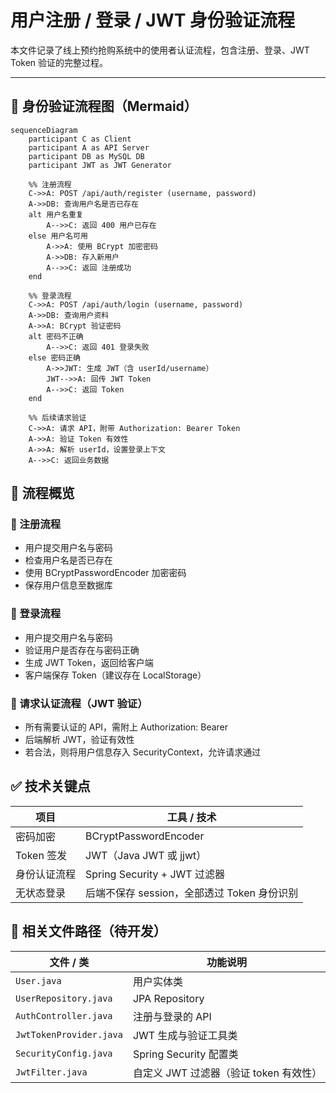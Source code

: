 # 用户注册 / 登录 / JWT 身份验证流程

本文件记录了线上预约抢购系统中的使用者认证流程，包含注册、登录、JWT Token 验证的完整过程。

---

## 🔐 身份验证流程图（Mermaid）
```mermaid
sequenceDiagram
    participant C as Client
    participant A as API Server
    participant DB as MySQL DB
    participant JWT as JWT Generator

    %% 注册流程
    C->>A: POST /api/auth/register (username, password)
    A->>DB: 查询用户名是否已存在
    alt 用户名重复
        A-->>C: 返回 400 用户已存在
    else 用户名可用
        A->>A: 使用 BCrypt 加密密码
        A->>DB: 存入新用户
        A-->>C: 返回 注册成功
    end

    %% 登录流程
    C->>A: POST /api/auth/login (username, password)
    A->>DB: 查询用户资料
    A->>A: BCrypt 验证密码
    alt 密码不正确
        A-->>C: 返回 401 登录失败
    else 密码正确
        A->>JWT: 生成 JWT（含 userId/username）
        JWT-->>A: 回传 JWT Token
        A-->>C: 返回 Token
    end

    %% 后续请求验证
    C->>A: 请求 API，附带 Authorization: Bearer Token
    A->>A: 验证 Token 有效性
    A->>A: 解析 userId，设置登录上下文
    A-->>C: 返回业务数据
```

## 🧩 流程概览

### 📌 注册流程
- 用户提交用户名与密码
- 检查用户名是否已存在
- 使用 BCryptPasswordEncoder 加密密码
- 保存用户信息至数据库

### 📌 登录流程
- 用户提交用户名与密码
- 验证用户是否存在与密码正确
- 生成 JWT Token，返回给客户端
- 客户端保存 Token（建议存在 LocalStorage）

### 📌 请求认证流程（JWT 验证）
- 所有需要认证的 API，需附上 Authorization: Bearer <token>
- 后端解析 JWT，验证有效性
- 若合法，则将用户信息存入 SecurityContext，允许请求通过

## ✅ 技术关键点

| 项目 | 工具 / 技术 |
|------|--------------|
| 密码加密 | BCryptPasswordEncoder |
| Token 签发 | JWT（Java JWT 或 jjwt） |
| 身份认证流程 | Spring Security + JWT 过滤器 |
| 无状态登录 | 后端不保存 session，全部透过 Token 身份识别 |

## 📁 相关文件路径（待开发）

| 文件 / 类 | 功能说明 |
|-----------|-----------|
| `User.java` | 用户实体类 |
| `UserRepository.java` | JPA Repository |
| `AuthController.java` | 注册与登录的 API |
| `JwtTokenProvider.java` | JWT 生成与验证工具类 |
| `SecurityConfig.java` | Spring Security 配置类 |
| `JwtFilter.java` | 自定义 JWT 过滤器（验证 token 有效性） |